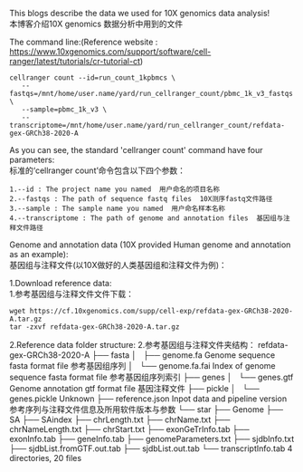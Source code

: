 This blogs describe the data we used for 10X genomics data analysis!  
本博客介绍10X genomics 数据分析中用到的文件  

The command line:(Reference website : https://www.10xgenomics.com/support/software/cell-ranger/latest/tutorials/cr-tutorial-ct)  
~~~
cellranger count --id=run_count_1kpbmcs \
   --fastqs=/mnt/home/user.name/yard/run_cellranger_count/pbmc_1k_v3_fastqs \
   --sample=pbmc_1k_v3 \
   --transcriptome=/mnt/home/user.name/yard/run_cellranger_count/refdata-gex-GRCh38-2020-A
~~~
As you can see, the standard 'cellranger count' command have four parameters:  
标准的‘cellranger count’命令包含以下四个参数：  

    1.--id : The project name you named  用户命名的项目名称  
    2.--fastqs : The path of sequence fastq files  10X测序fastq文件路径    
    3.--sample : The sample name you named  用户命名样本名称  
    4.--transcriptome : The path of genome and annotation files  基因组与注释文件路径  

Genome and annotation data (10X provided Human genome and annotation as an example):  
基因组与注释文件(以10X做好的人类基因组和注释文件为例)：  

1.Download reference data:  
1.参考基因组与注释文件文件下载：  
~~~
wget https://cf.10xgenomics.com/supp/cell-exp/refdata-gex-GRCh38-2020-A.tar.gz
tar -zxvf refdata-gex-GRCh38-2020-A.tar.gz
~~~

2.Reference data folder structure:
2.参考基因组与注释文件夹结构：
    refdata-gex-GRCh38-2020-A
      ├── fasta
      │   ├── genome.fa     Genome sequence fasta format file 参考基因组序列
      │   └── genome.fa.fai Index of genome sequence fasta format file 参考基因组序列索引
      ├── genes
      │   └── genes.gtf     Genome annotation gtf format file 基因注释文件
      ├── pickle
      │   └── genes.pickle  Unknown
      ├── reference.json    Inpot data and pipeline version 参考序列与注释文件信息及所用软件版本与参数
      └── star
         ├── Genome
         ├── SA
         ├── SAindex
         ├── chrLength.txt
         ├── chrName.txt
         ├── chrNameLength.txt
         ├── chrStart.txt
         ├── exonGeTrInfo.tab
         ├── exonInfo.tab
         ├── geneInfo.tab
         ├── genomeParameters.txt
         ├── sjdbInfo.txt
         ├── sjdbList.fromGTF.out.tab
         ├── sjdbList.out.tab
         └── transcriptInfo.tab
    4 directories, 20 files
